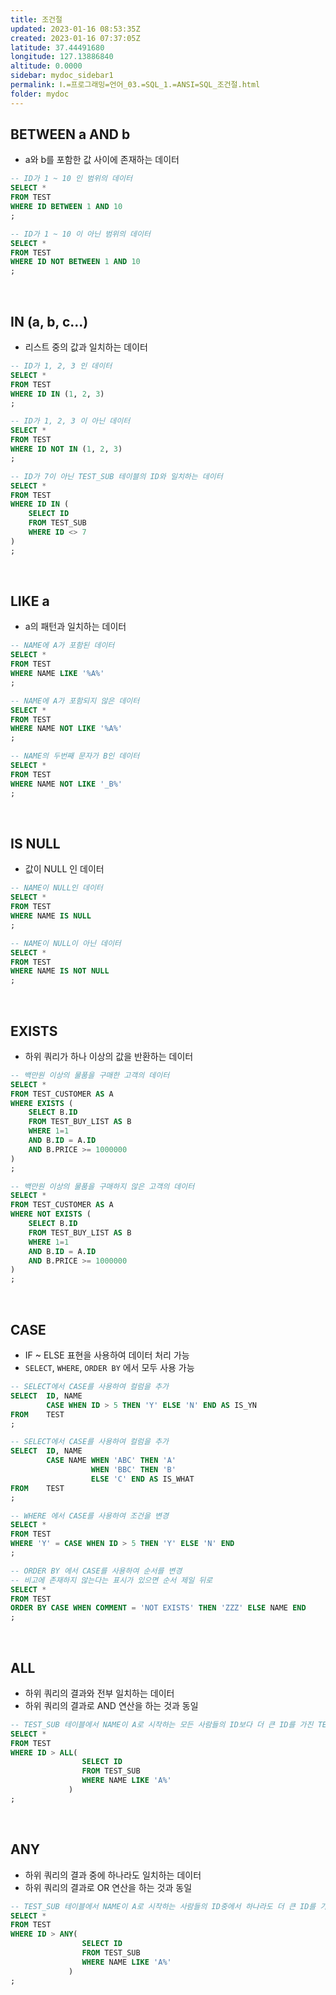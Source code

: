 ```yaml
---
title: 조건절
updated: 2023-01-16 08:53:35Z
created: 2023-01-16 07:37:05Z
latitude: 37.44491680
longitude: 127.13886840
altitude: 0.0000
sidebar: mydoc_sidebar1
permalink: Ⅰ.=프로그래밍=언어_03.=SQL_1.=ANSI=SQL_조건절.html
folder: mydoc
---
```


## BETWEEN a AND b
- a와 b를 포함한 값 사이에 존재하는 데이터

```sql
-- ID가 1 ~ 10 인 범위의 데이터
SELECT *
FROM TEST
WHERE ID BETWEEN 1 AND 10
;

-- ID가 1 ~ 10 이 아닌 범위의 데이터
SELECT *
FROM TEST
WHERE ID NOT BETWEEN 1 AND 10
;
```

<br>

## IN (a, b, c...)
- 리스트 중의 값과 일치하는 데이터

```sql
-- ID가 1, 2, 3 인 데이터
SELECT *
FROM TEST
WHERE ID IN (1, 2, 3)
;

-- ID가 1, 2, 3 이 아닌 데이터
SELECT *
FROM TEST
WHERE ID NOT IN (1, 2, 3)
;

-- ID가 7이 아닌 TEST_SUB 테이블의 ID와 일치하는 데이터
SELECT *
FROM TEST
WHERE ID IN (
	SELECT ID
	FROM TEST_SUB
	WHERE ID <> 7
)
;
```

<br>

## LIKE a
- a의 패턴과 일치하는 데이터

```sql
-- NAME에 A가 포함된 데이터
SELECT *
FROM TEST
WHERE NAME LIKE '%A%'
;

-- NAME에 A가 포함되지 않은 데이터
SELECT *
FROM TEST
WHERE NAME NOT LIKE '%A%'
;

-- NAME의 두번째 문자가 B인 데이터
SELECT *
FROM TEST
WHERE NAME NOT LIKE '_B%'
;
```

<br>

## IS NULL
- 값이 NULL 인 데이터

```sql
-- NAME이 NULL인 데이터
SELECT *
FROM TEST
WHERE NAME IS NULL
;

-- NAME이 NULL이 아닌 데이터
SELECT *
FROM TEST
WHERE NAME IS NOT NULL
;
```

<br>

## EXISTS
- 하위 쿼리가 하나 이상의 값을 반환하는 데이터

```sql
-- 백만원 이상의 물품을 구매한 고객의 데이터
SELECT *
FROM TEST_CUSTOMER AS A
WHERE EXISTS (
	SELECT B.ID
	FROM TEST_BUY_LIST AS B
	WHERE 1=1
	AND B.ID = A.ID
	AND B.PRICE >= 1000000
)
;

-- 백만원 이상의 물품을 구매하지 않은 고객의 데이터
SELECT *
FROM TEST_CUSTOMER AS A
WHERE NOT EXISTS (
	SELECT B.ID
	FROM TEST_BUY_LIST AS B
	WHERE 1=1
	AND B.ID = A.ID
	AND B.PRICE >= 1000000
)
;
```

<br>

## CASE
- IF ~ ELSE 표현을 사용하여 데이터 처리 가능
- `SELECT`, `WHERE`, `ORDER BY` 에서 모두 사용 가능

```sql
-- SELECT에서 CASE를 사용하여 컬럼을 추가
SELECT	ID, NAME
		CASE WHEN ID > 5 THEN 'Y' ELSE 'N' END AS IS_YN
FROM	TEST
;

-- SELECT에서 CASE를 사용하여 컬럼을 추가
SELECT	ID, NAME
		CASE NAME WHEN 'ABC' THEN 'A' 
				  WHEN 'BBC' THEN 'B' 
				  ELSE 'C' END AS IS_WHAT
FROM	TEST
;

-- WHERE 에서 CASE를 사용하여 조건을 변경
SELECT *
FROM TEST
WHERE 'Y' = CASE WHEN ID > 5 THEN 'Y' ELSE 'N' END
;

-- ORDER BY 에서 CASE를 사용하여 순서를 변경
-- 비고에 존재하지 않는다는 표시가 있으면 순서 제일 뒤로
SELECT *
FROM TEST
ORDER BY CASE WHEN COMMENT = 'NOT EXISTS' THEN 'ZZZ' ELSE NAME END
;
```

<br>

## ALL
- 하위 쿼리의 결과와 전부 일치하는 데이터
- 하위 쿼리의 결과로 AND 연산을 하는 것과 동일

```sql
-- TEST_SUB 테이블에서 NAME이 A로 시작하는 모든 사람들의 ID보다 더 큰 ID를 가진 TEST의 데이터
SELECT *
FROM TEST
WHERE ID > ALL(
				SELECT ID
				FROM TEST_SUB
				WHERE NAME LIKE 'A%'
			 )
;
```

<br>

## ANY
- 하위 쿼리의 결과 중에 하나라도 일치하는 데이터
- 하위 쿼리의 결과로 OR 연산을 하는 것과 동일

```sql
-- TEST_SUB 테이블에서 NAME이 A로 시작하는 사람들의 ID중에서 하나라도 더 큰 ID를 가진 TEST의 데이터
SELECT *
FROM TEST
WHERE ID > ANY(
				SELECT ID
				FROM TEST_SUB
				WHERE NAME LIKE 'A%'
			 )
;
```
